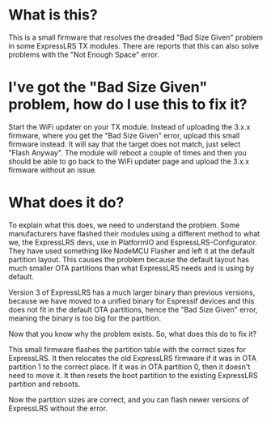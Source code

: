 # What is this?

This is a small firmware that resolves the dreaded "Bad Size Given" problem in some ExpressLRS TX modules.
There are reports that this can also solve problems with the "Not Enough Space" error. 

# I've got the "Bad Size Given" problem, how do I use this to fix it?

Start the WiFi updater on your TX module. Instead of uploading the 3.x.x firmware, where you get the "Bad Size Given" error, upload this small firmware instead. It will say that the target does not match, just select "Flash Anyway". The module will reboot a couple of times and then you should be able to go back to the WiFi updater page and upload the 3.x.x firmware without an issue.

# What does it do?

To explain what this does, we need to understand the problem.
Some manufacturers have flashed their modules using a different method to what we, the ExpressLRS devs, use in PlatformIO and EspressLRS-Configurator. They have used something like NodeMCU Flasher and left it at the default partition layout. This causes the problem because the default layout has much smaller OTA partitions than what ExpressLRS needs and is using by default.

Version 3 of ExpressLRS has a much larger binary than previous versions, because we have moved to a unified binary for Espressif devices and this does not fit in the default OTA partitions, hence the "Bad Size Given" error, meaning the binary is too big for the partition.

Now that you know why the problem exists. So, what does this do to fix it?

This small firmware flashes the partition table with the correct sizes for ExpressLRS. It then relocates the old ExpressLRS firmware if it was in OTA partition 1 to the correct place. If it was in OTA partition 0, then it doesn't need to move it. It then resets the boot partition to the existing ExpressLRS partition and reboots.

Now the partition sizes are correct, and you can flash newer versions of ExpressLRS without the error.
